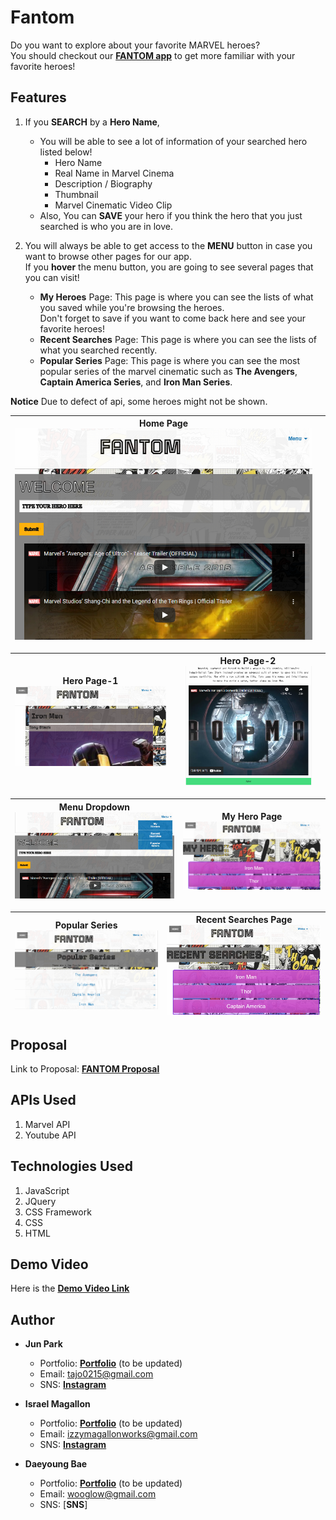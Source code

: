 # Fantom  

Do you want to explore about your favorite MARVEL heroes?  
You should checkout our [**FANTOM app**](https://zzangu0215.github.io/fantom/) to get more familiar with your favorite heroes!  

## Features

1. If you **SEARCH** by a **Hero Name**,
    - You will be able to see a lot of information of your searched hero listed below!
        - Hero Name
        - Real Name in Marvel Cinema
        - Description / Biography
        - Thumbnail
        - Marvel Cinematic Video Clip
    - Also, You can **SAVE** your hero if you think the hero that you just searched is who you are in love. 

2. You will always be able to get access to the **MENU** button in case you want to browse other pages for our app.  
If you **hover** the menu button, you are going to see several pages that you can visit! 
    - **My Heroes** Page: This page is where you can see the lists of what you saved while you're browsing the heroes.  
    Don't forget to save if you want to come back here and see your favorite heroes!
    - **Recent Searches** Page: This page is where you can see the lists of what you searched recently.
    - **Popular Series** Page: This page is where you can see the most popular series of the marvel cinematic such as **The Avengers**, **Captain America Series**, and **Iron Man Series**.
    
**Notice** 
    Due to defect of api, some heroes might not be shown.
    

| **Home Page**![Image Caption](images/home.PNG) |  | 
|----|----|

| Hero Page-1![Image Caption](images/hero-page1.PNG) | Hero Page-2![Image Caption](images/hero-page2.PNG) | 
|----|----|

| Menu Dropdown![Image Caption](images/home-menu.PNG) | My Hero Page![Image Caption](images/my-hero.PNG) |
|----|----|

| Popular Series![Image Caption](images/popular-series.PNG) | Recent Searches Page![Image Caption](images/recent-searches.PNG) | 
|----|----|

## Proposal

Link to Proposal: [**FANTOM Proposal**](https://docs.google.com/document/d/1tgmaAcEd2PYQUW38Sh5dBIjse1z1zrGmBYnvQJMveuY/edit)

## APIs Used

1. Marvel API
2. Youtube API

## Technologies Used

1. JavaScript
2. JQuery
2. CSS Framework
3. CSS
4. HTML

## Demo Video

Here is the [**Demo Video Link**](https://youtu.be/jlE5-H5hLZw)

## Author

- **Jun Park**
    - Portfolio: [**Portfolio**](https://zzangu0215.github.io/portfolio/) (to be updated)
    - Email: tajo0215@gmail.com
    - SNS: [**Instagram**](https://www.instagram.com/o0ojunny/)

- **Israel Magallon**
    - Portfolio: [**Portfolio**](https://imagallon.github.io/portfolio1.1/) (to be updated)
    - Email: izzymagallonworks@gmail.com
    - SNS: [**Instagram**](https://www.instagram.com/strawhatizzy/)

- **Daeyoung Bae**
    - Portfolio: [**Portfolio**](https://wooglow.github.io/portfolio/) (to be updated)
    - Email: wooglow@gmail.com
    - SNS: [**SNS**]


